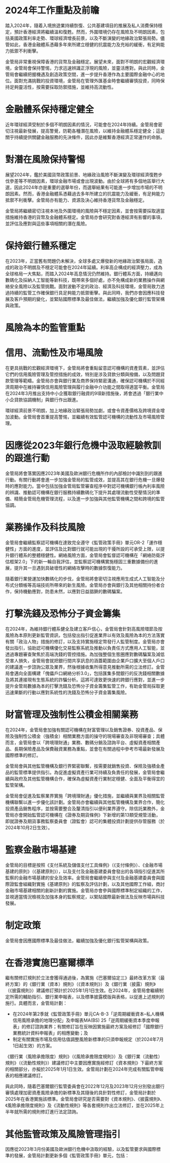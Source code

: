 # 2024年工作重點及前瞻

踏入2024年，隨着入境旅遊業持續恢復、公共基建項目的推展及私人消費保持穩定，預計香港經濟將繼續溫和復甦。然而，外圍環境仍存在風險及不明朗因素，包括美國政策利率走勢、環球經濟增長前景，以及不斷演變的地緣政治緊張局勢。儘管如此，香港金融體系憑藉多年來所建立穩健的抗震能力及充裕的緩衝，有足夠能力抵禦不利衝擊。

金管局非常重視保障香港的貨幣及金融穩定。展望未來，面對不明朗的宏觀經濟環境，金管局會保持警惕，力求迅速辨識正浮現的風險，並靈活應對。與此同時，金管局會繼續把握機遇及創造政策空間，進一步提升香港作為主要國際金融中心的地位。面對充滿挑戰的投資環境，金管局在管理外匯基金時會繼續審慎投資，同時保持足夠靈活性，按需要採取防禦措施，並維持高流動性。

# 金融體系保持穩定健全

近年環球經濟受制於多個不明朗因素的情況，可能會在2024年持續。金管局會密切注視最新發展，提高警覺，防範各種潛在風險，以維持金融體系穩定健全；這是關乎持續提供關鍵金融服務的先決條件，因此亦是維繫香港經濟正常運作的命脈。

# 對潛在風險保持警惕

展望2024年，鑑於美國貨幣政策前景、地緣政治風險不斷演變及環球經濟復甦步伐參差等不明朗因素，環球金融市場或會出現波動。由於全球將有多個地區舉行大選，因此2024年亦是重要的選舉年份，而選舉結果有可能進一步增加市場的不明朗因素。然而，香港金融體系憑藉過去多年所建立的抗震能力及緩衝，有足夠能力抵禦不利衝擊。金管局亦有能力、資源及決心維持香港貨幣及金融穩定。

金管局將繼續密切注視本地及外圍環境的風險與不穩定因素，並會按需要採取適當措施維持香港的貨幣及金融體系穩定。金管局亦會研究對香港經濟有影響的事項，並評估及應對與這些事項相關的潛在風險。

# 保持銀行體系穩定

在2023年，正當舊有問題仍未解決，全球多處又爆發新的地緣政治緊張局面，造成的政治不明朗及不穩定可能會在2024年延續。利率高企構成的經濟壓力，成為全球格局一大焦點，而踏入2024年高息情況仍然維持。銀行體系方面，持續邁向數碼化及採納人工智能等新科技，既帶來多個好處，亦不免構成新的業務操作與網絡安全風險以及監管挑戰。面對波動不定的政治、經濟及科技環境，金管局致力透過持續的監管工作確保銀行具足夠能力抵禦衝擊。與此同時，我們亦會因應科技發展及客戶預期的變化，並緊貼國際標準及最佳做法，繼續加強及優化銀行監管架構與政策。

# 風險為本的監管重點

# 信用、流動性及市場風險

在更具挑戰的宏觀經濟環境下，金管局將會重點留意認可機構的資產質素，並評估它們的信用風險管理及管控措施的成效，特別是涉及貸款分類與撥備，以及問題貸款管理等範疇。金管局亦會與銀行業及商界保持緊密溝通，確保認可機構於不同經濟周期中在維持審慎信用風險管理與履行金融中介功能之間取得適當平衡。金管局在2024年3月推出支持中小企獲取銀行融資的9項新措施後，將會透過「銀行業中小企貸款協調機制」與銀行作出跟進。

環球經濟前景不明朗，加上地緣政治緊張局勢加劇，或會令資產價格及跨境資金增加波動。金管局會首重提高警惕，並繼續有效監管認可機構的流動性及市場風險管理。

# 因應從2023年銀行危機中汲取經驗教訓的跟進行動

金管局將會落實因應2023年美國及歐洲銀行危機所作的內部檢討中識別到的跟進行動。有關行動將會進一步加強金管局的監管成效，並提高其在銀行危機一旦爆發時的應對能力。當中包括加強金管局監管審查程序中對認可機構銀行帳內利率風險的辨識、推動認可機構在銀行服務持續數碼化下提升其處理流動性受壓情況的準備、精簡金管局危機管理流程，以及進一步加強與其他監管機構之間和跨境的監管協調。

# 業務操作及科技風險

金管局會繼續監察認可機構在達致完全遵守《監管政策手冊》單元OR-2「運作穩健性」方面的進度，並評估及比對銀行就可能出現的干擾所設的可承受上限，以提升銀行體系的整體穩健性。網絡風險方面，金管局會監督認可機構在「網絡防衛評估框架2.0」下的新一輪自我評估，並監察認可機構實施穩固三重數據備份的進展，提升其一旦遇到具破壞性的網絡攻擊時的數據恢復能力。

隨着銀行業營運加快數碼化的步伐，金管局將會密切注視應用生成式人工智能及分布式分類帳等高端技術所帶來的新生風險。金管局亦會與銀行及其他相關持份者合作，保持機動應對，防患未然，以應對日益猖獗的數碼騙案。

# 打擊洗錢及恐怖分子資金籌集

在2024年，為維持銀行體系健全及建立客戶信心，金管局會針對高風險環節及按風險為本原則更新監管資訊，包括發出指引促進業界以有效及風險為本的方法落實有關「政治人物」措施的修訂，以及支持實施穩定幣發行人監管制度。金管局亦會發出指引，協助認可機構優化交易監察系統及推動以負責任方式應用人工智能，並透過專題審查聚焦於高端洗錢的管控措施。為加強整個生態圈應對數碼騙案及減低受害人損失，金管局會就把銀行間共享訊息的涵蓋範圍由企業戶口擴大至個人戶口的建議進一步諮詢公眾及業界，然後根據收集所得意見推動所需的立法修訂。金管局會邁向全面構建「傀儡戶口網絡分析3.0」，包括匯集多間銀行的反洗錢相關數據及將其連接現有生態系統的詐騙分析。這將可達致更快速的跨銀行應對，並進一步提升金管局數據為本的打擊洗錢及恐怖分子資金籌集監管工作，有助金管局採取更迅速果斷的行動以應對系統性的洗錢及恐怖分子資金籌集風險。

# 財富管理及強制性公積金相關業務

在2024年，金管局會加強有關認可機構在財富管理以及銷售證券、投資產品、保險及強制性公積金（強積金）相關業務方面的操守的現場審查及非現場審查；具體而言，金管局會以「跨境理財通」業務、數碼分銷及諮詢平台、虛擬資產相關產品、長期保險產品及保費融資業務為重點，並會在有關過程中參考市場最新發展及國際標準的修訂。

金管局會與其他監管機構及銀行界緊密聯繫，按需要就銷售投資、保險及強積金產品的監管標準提供指引。為促進虛擬資產行業可持續及負責任的發展，金管局會繼續與政府及其他監管機構合作，確保為虛擬資產行業制定穩健、全面及平衡得宜的監管架構。

金管局會促進及監察業界實施「跨境理財通」優化措施，並繼續與業界及相關監管機構聯繫以進一步優化該計劃。金管局亦會繼續與其他監管機構及業界合作，簡化投資產品銷售程序，並按需要整合及釐清指引以便利業界遵守。除信託業務外，金管局亦會開始監管認可機構在《證券及期貨條例》下新增的第13類受規管活動，即就證券及期貨事務監察委員會（證監會）認可的集體投資計劃提供存管服務（於2024年10月2日生效）。

# 監察金融市場基建

金管局的目標是按照《支付系統及儲值支付工具條例》（《支付條例》）、《金融市場基建的原則》（《基建原則》），以及支付及金融基建委員會發出的各項指引促進其所監察的金融市場基建的安全及效率。金管局會繼續參與支付及金融基建委員會與國際證監會組織對實施《基建原則》的監察及評估計劃，以及其他國際工作組，商討金融市場基建相關的創新計劃的實施。金管局亦會參與國際標準制定組織的工作，並視適當情況檢視及加強本身的監察規定，以緊貼國際最新做法及反映市場與科技發展。

# 制定政策

金管局會因應國際標準及最佳做法，繼續加強及優化銀行監管架構與政策。

# 在香港實施巴塞爾標準

繼有關修訂規則於立法會獲得通過後，為實施《巴塞爾協定三》最終改革方案（最終方案）的《銀行業（資本）規則》（《資本規則》）及《銀行業（披露）規則》（《披露規則》）建議修訂預計於2025年1月1日生效。在2024年，金管局會繼續制定所需的輔助指引、銀行業申報表，以及標準披露模版與表格，以促進上述規則的施行。具體而言，金管局計劃：
- 在2024年第2季就《監管政策手冊》單元CA-B-3「逆周期緩衝資本–私人機構信用風險承擔的地理分配」及申報表MA(BS) 25「逆周期緩衝資本季度申報表」的修訂諮詢業界；有關修訂旨在反映因實施最終方案及經修訂「國際銀行業務統計資料申報表」的相應變動；及
- 制定有關實施市場及信用估值調整風險新標準的只須申報規定（於2024年7月1日起生效）的方案。

《銀行業（風險承擔限度）規則》（《風險承擔限度規則》）及《銀行業（流動性）規則》（《流動性規則》）建議修訂中主要因應實施經修訂《資本規則》下最終方案的相關部分，亦擬於2025年1月1日生效。金管局計劃在2024年完成有關監管申報表的相應建議修訂。

與此同時，隨着巴塞爾銀行監管委員會在2022年12月及2023年12月分別發出銀行審慎處理加密資產風險承擔的新標準及其隨後的具針對性修訂，金管局計劃於2025年在香港實施該標準。金管局會研究是否需要對《資本規則》、《披露規則》、《風險承擔限度規則》及《流動性規則》等各套規則作出立法修訂，並在2025年上半年就所需的規則修訂進行法定諮詢。

# 其他監管政策及風險管理指引

因應從2023年3月份美國及歐洲銀行危機中汲取的經驗，以及監管要求與國際標準的發展，金管局計劃更新多個《監管政策手冊》單元，包括：
